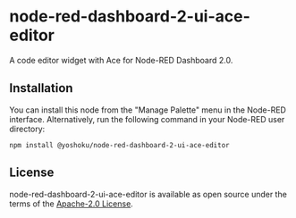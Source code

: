 # node-red-dashboard-2-ui-ace-editor

A code editor widget with Ace for Node-RED Dashboard 2.0.

## Installation

You can install this node from the "Manage Palette" menu in the Node-RED interface.
Alternatively, run the following command in your Node-RED user directory:

```
npm install @yoshoku/node-red-dashboard-2-ui-ace-editor
```

## License

node-red-dashboard-2-ui-ace-editor is available as open source under the terms of
the [Apache-2.0 License](https://github.com/yoshoku/node-red-dashboard-2-ui-ace-editor/blob/main/LICENSE).
